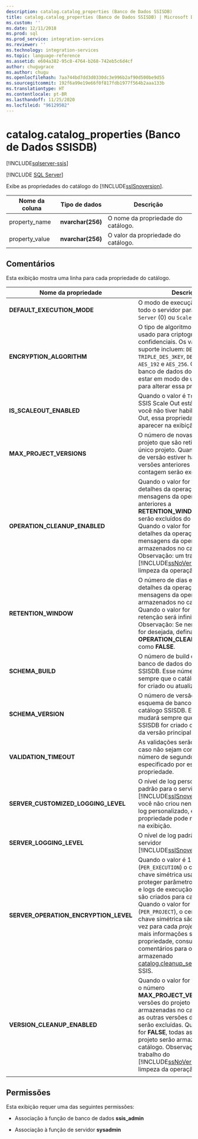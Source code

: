 ```yaml
---
description: catalog.catalog_properties (Banco de Dados SSISDB)
title: catalog.catalog_properties (Banco de Dados SSISDB) | Microsoft Docs
ms.custom: ''
ms.date: 12/11/2018
ms.prod: sql
ms.prod_service: integration-services
ms.reviewer: ''
ms.technology: integration-services
ms.topic: language-reference
ms.assetid: e604a382-95c8-4764-b268-742eb5c6d4cf
author: chugugrace
ms.author: chugu
ms.openlocfilehash: 7aa744bd7dd3d0330dc3e996b2af90d500be9d55
ms.sourcegitcommit: 192f6a99e19e66f0f817fdb1977f564b2aaa133b
ms.translationtype: HT
ms.contentlocale: pt-BR
ms.lasthandoff: 11/25/2020
ms.locfileid: "96129502"
---
```

# <a name="catalogcatalog_properties-ssisdb-database"></a>catalog.catalog_properties (Banco de Dados SSISDB)

[!INCLUDE[sqlserver-ssis](../../includes/applies-to-version/sqlserver-ssis.md)]


[!INCLUDE [SQL Server](../../includes/applies-to-version/sqlserver.md)]

  Exibe as propriedades do catálogo do [!INCLUDE[ssISnoversion](../../includes/ssisnoversion-md.md)].  
  
|Nome da coluna|Tipo de dados|Descrição|  
|-----------------|---------------|-----------------|  
|property_name|**nvarchar(256)**|O nome da propriedade do catálogo.|  
|property_value|**nvarchar(256)**|O valor da propriedade do catálogo.|  
  
## <a name="remarks"></a>Comentários  
 Esta exibição mostra uma linha para cada propriedade do catálogo.
  
|Nome da propriedade|Descrição|  
|-------------------|-----------------|  
|**DEFAULT_EXECUTION_MODE**|O modo de execução padrão de todo o servidor para pacotes – `Server` (0) ou `Scale Out` (1). |
|**ENCRYPTION_ALGORITHM**|O tipo de algoritmo de criptografia usado para criptografar dados confidenciais. Os valores com suporte incluem: `DES`, `TRIPLE_DES`, `TRIPLE_DES_3KEY`, `DESX`, `AES_128`, `AES_192` e `AES_256`. Observação: o banco de dados do catálogo deve estar em modo de usuário único para alterar essa propriedade.|
|**IS_SCALEOUT_ENABLED**|Quando o valor é `True`, o recurso SSIS Scale Out está habilitado. Se você não tiver habilitado o Scale Out, essa propriedade poderá não aparecer na exibição.|
|**MAX_PROJECT_VERSIONS**|O número de novas versões do projeto que são retidas para um único projeto. Quando a limpeza de versão estiver habilitada, as versões anteriores além desta contagem serão excluídas.|  
|**OPERATION_CLEANUP_ENABLED**|Quando o valor for `TRUE`, os detalhes da operação e as mensagens da operação anteriores a **RETENTION_WINDOW** (dias) serão excluídos do catálogo. Quando o valor for `FALSE`, todos os detalhes da operação e mensagens da operação serão armazenados no catálogo. Observação: um trabalho do [!INCLUDE[ssNoVersion](../../includes/ssnoversion-md.md)] executa a limpeza da operação.|  
|**RETENTION_WINDOW**|O número de dias em que os detalhes da operação e as mensagens da operação serão armazenados no catálogo. Quando o valor for `-1`, a janela de retenção será infinita. Observação: Se nenhuma limpeza for desejada, defina **OPERATION_CLEANUP_ENABLED** como **FALSE**.|
|**SCHEMA_BUILD**|O número de build do esquema de banco de dados do catálogo SSISDB. Esse número mudará sempre que o catálogo do SSISDB for criado ou atualizado.|
|**SCHEMA_VERSION**|O número de versão principal do esquema de banco de dados do catálogo SSISDB. Esse número mudará sempre que o catálogo do SSISDB for criado ou o upgrade da versão principal for realizado.|
|**VALIDATION_TIMEOUT**|As validações serão interrompidas caso não sejam concluídas no número de segundos especificado por esta propriedade.|  
|**SERVER_CUSTOMIZED_LOGGING_LEVEL**|O nível de log personalizado padrão para o servidor [!INCLUDE[ssISnoversion](../../includes/ssisnoversion-md.md)]. Se você não criou nenhum nível de log personalizado, essa propriedade pode não aparecer na exibição.|
|**SERVER_LOGGING_LEVEL**|O nível de log padrão para o servidor [!INCLUDE[ssISnoversion](../../includes/ssisnoversion-md.md)].|
|**SERVER_OPERATION_ENCRYPTION_LEVEL**|Quando o valor é 1 (`PER_EXECUTION`) o certificado e a chave simétrica usados para proteger parâmetros de execução e logs de execução confidenciais são criados para cada *execução*. Quando o valor for 2 (`PER_PROJECT`), o certificado e a chave simétrica são criados uma vez para cada *projeto*. Para obter mais informações sobre essa propriedade, consulte os comentários para o procedimento armazenado [catalog.cleanup_server_log](../system-stored-procedures/catalog-cleanup-server-log.md#remarks) do SSIS.|
|**VERSION_CLEANUP_ENABLED**|Quando o valor for `TRUE`, somente o número **MAX_PROJECT_VERSIONS** de versões do projeto serão armazenadas no catálogo e todas as outras versões do projeto serão excluídas. Quando o valor for **FALSE**, todas as versões do projeto serão armazenadas no catálogo. Observação: um trabalho do [!INCLUDE[ssNoVersion](../../includes/ssnoversion-md.md)] executa a limpeza da operação.|
|||
  
## <a name="permissions"></a>Permissões  
 Esta exibição requer uma das seguintes permissões:  
  
-   Associação à função de banco de dados **ssis_admin**  
  
-   Associação à função de servidor **sysadmin**  
  
  
